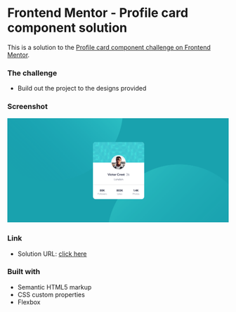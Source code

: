 # Frontend Mentor - Profile card component solution

This is a solution to the [Profile card component challenge on Frontend Mentor](https://www.frontendmentor.io/challenges/profile-card-component-cfArpWshJ). 

### The challenge

- Build out the project to the designs provided

### Screenshot

![Screenshot of Website](images/screenshot.png)


### Link

- Solution URL: [click here](https://chirag-bishnoi.github.io/Profile-card-component/)

### Built with

- Semantic HTML5 markup
- CSS custom properties
- Flexbox
